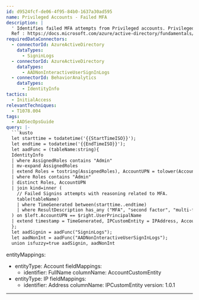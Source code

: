 ```yaml
---
id: d9524fcf-de06-4f95-84b0-1637a30ad595
name: Privileged Accounts - Failed MFA
description: |
  ' Identifies failed MFA attempts from Privileged accounts. Privileged accounts list can be based on IdentityInfo UEBA table or built-in watchlist.
  Ref : https://docs.microsoft.com/azure/active-directory/fundamentals/security-operations-privileged-accounts#things-to-monitor'
requiredDataConnectors:
  - connectorId: AzureActiveDirectory
    dataTypes:
      - SigninLogs
  - connectorId: AzureActiveDirectory
    dataTypes:
      - AADNonInteractiveUserSignInLogs
  - connectorId: BehaviorAnalytics
    dataTypes:
      - IdentityInfo
tactics:
  - InitialAccess
relevantTechniques:
  - T1078.004
tags:
  - AADSecOpsGuide
query: |-
  ```kusto
  let starttime = todatetime('{{StartTimeISO}}');
  let endtime = todatetime('{{EndTimeISO}}');
  let aadFunc = (tableName:string){
  IdentityInfo
  | where AssignedRoles contains "Admin"
  | mv-expand AssignedRoles
  | extend Roles = tostring(AssignedRoles), AccountUPN = tolower(AccountUPN)
  | where Roles contains "Admin"
  | distinct Roles, AccountUPN
  | join kind=inner (
    // Failed Signins attempts with reasoning related to MFA.
    table(tableName)
    | where TimeGenerated between(starttime..endtime)
    | where ResultDescription has_any ("MFA", "second factor", "multi-factor", "second factor") or ResultType in (50074, 50076, 50079, 50072, 53004, 500121)
  ) on $left.AccountUPN == $right.UserPrincipalName
  | extend timestamp = TimeGenerated, IPCustomEntity = IPAddress, AccountCustomEntity = UserPrincipalName
  };
  let aadSignin = aadFunc("SigninLogs");
  let aadNonInt = aadFunc("AADNonInteractiveUserSignInLogs");
  union isfuzzy=true aadSignin, aadNonInt
  ```
entityMappings:
  - entityType: Account
    fieldMappings:
      - identifier: FullName
        columnName: AccountCustomEntity
  - entityType: IP
    fieldMappings:
      - identifier: Address
        columnName: IPCustomEntity
version: 1.0.1
---
```


